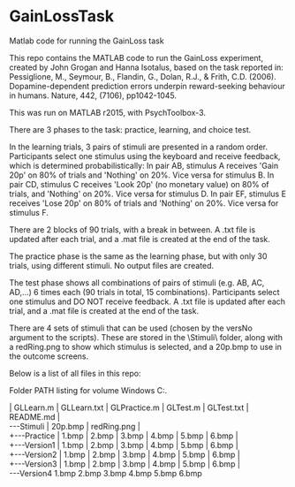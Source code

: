 # GainLossTask
Matlab code for running the GainLoss task

This repo contains the MATLAB code to run the GainLoss experiment, created by John Grogan and Hanna Isotalus, based on the task reported in:
	Pessiglione, M., Seymour, B., Flandin, G.,  Dolan, R.J., & Frith, C.D. (2006). Dopamine-dependent prediction errors  underpin reward-seeking behaviour in humans. Nature, 442, (7106),  pp1042-1045.

This was run on MATLAB r2015, with PsychToolbox-3.

There are 3 phases to the task: practice, learning, and choice test.

In the learning trials, 3 pairs of stimuli are presented in a random order. Participants select one stimulus using the keyboard and receive feedback, which is determined probabilistically:
	In pair AB, stimulus A receives 'Gain 20p' on 80% of trials and 'Nothing' on 20%. Vice versa for stimulus B.
	In pair CD, stimulus C receives 'Look 20p' (no monetary value) on 80% of trials, and 'Nothing' on 20%. Vice versa for stimulus D.
	In pair EF, stimulus E receives 'Lose 20p' on 80% of trials and 'Nothing' on 20%. Vice versa for stimulus F.

There are 2 blocks of 90 trials, with a break in between. A .txt file is updated after each trial, and a .mat file is created at the end of the task.


The practice phase is the same as the learning phase, but with only 30 trials, using different stimuli. No output files are created.


The test phase shows all combinations of pairs of stimuli (e.g. AB, AC, AD,...) 6 times each (90 trials in total, 15 combinations). Participants select one stimulus and DO NOT receive feedback. A .txt file is updated after each trial, and a .mat file is created at the end of the task.


There are 4 sets of stimuli that can be used (chosen by the versNo argument to the scripts). These are stored in the \Stimuli\ folder, along with a redRing.png to show which stimulus is selected, and a 20p.bmp to use in the outcome screens.

Below is a list of all files in this repo:

Folder PATH listing for volume Windows
C:.

|   GLLearn.m
|   GLLearn.txt
|   GLPractice.m
|   GLTest.m
|   GLTest.txt
|   README.md
|   
\---Stimuli
    |   20p.bmp
    |   redRing.png
    |   
    +---Practice
    |       1.bmp
    |       2.bmp
    |       3.bmp
    |       4.bmp
    |       5.bmp
    |       6.bmp
    |       
    +---Version1
    |       1.bmp
    |       2.bmp
    |       3.bmp
    |       4.bmp
    |       5.bmp
    |       6.bmp
    |       
    +---Version2
    |       1.bmp
    |       2.bmp
    |       3.bmp
    |       4.bmp
    |       5.bmp
    |       6.bmp
    |       
    +---Version3
    |       1.bmp
    |       2.bmp
    |       3.bmp
    |       4.bmp
    |       5.bmp
    |       6.bmp
    |       
    \---Version4
            1.bmp
            2.bmp
            3.bmp
            4.bmp
            5.bmp
            6.bmp
            
